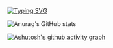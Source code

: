 <a href="https://git.io/typing-svg"><img src="https://readme-typing-svg.demolab.com?font=Fira+Code&pause=1000&width=435&lines=Welcome%2C+everyone%2C+to+my+homepage!+" alt="Typing SVG" /></a>

![Anurag's GitHub stats](https://github-readme-stats.vercel.app/api?username=Glaube-TY)

[![Ashutosh's github activity graph](https://github-readme-activity-graph.vercel.app/graph?username=Glaube-TY&theme=vue)](https://github.com/ashutosh00710/github-readme-activity-graph)


<!--
**Glaube-TY/Glaube-TY** is a ✨ _special_ ✨ repository because its `README.md` (this file) appears on your GitHub profile.

Here are some ideas to get you started:

- 🔭 I’m currently working on ...
- 🌱 I’m currently learning ...
- 👯 I’m looking to collaborate on ...
- 🤔 I’m looking for help with ...
- 💬 Ask me about ...
- 📫 How to reach me: ...
- 😄 Pronouns: ...
- ⚡ Fun fact: ...
-->
